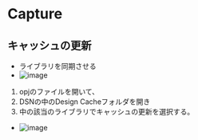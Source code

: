 # Capture
## キャッシュの更新
- ライブラリを同期させる
- ![image](https://user-images.githubusercontent.com/80798265/156970223-18607563-a334-426c-8efb-c5c7af6e8172.png)
1. opjのファイルを開いて、
1. DSNの中のDesign Cacheフォルダを開き
1. 中の該当のライブラリでキャッシュの更新を選択する。
- ![image](https://user-images.githubusercontent.com/80798265/156970444-533d3018-fa90-4b84-978a-b26cb85973c6.png)
